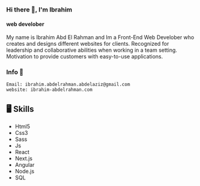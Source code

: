 ### Hi there 👋, I'm Ibrahim
####  web develober

My name is Ibrahim Abd El Rahman and Im a Front-End Web Develober who creates and designs different websites for clients. 
Recognized for leadership and collaborative abilities when working in a team setting. Motivation to provide customers with easy-to-use applications.

### Info 🌱
```bach
Email: ibrahim.abdelrahman.abdelaziz@gmail.com
website: ibrahim-abdelrahman.com
```

  ## 🖥️ Skills 
   - Html5 
   - Css3
   - Sass
   - Js
   - React
   - Next.js
   - Angular
   - Node.js
   - SQL
 






<!--
**yotr/yotr** is a ✨ _special_ ✨ repository because its `README.md` (this file) appears on your GitHub profile.

Here are some ideas to get you started:

- 🔭 I’m currently working on ...
- 🌱 I’m currently learning ...
- 👯 I’m looking to collaborate on ...
- 🤔 I’m looking for help with ...
- 💬 Ask me about ...
- 📫 How to reach me: ...
- 😄 Pronouns: ...
- ⚡ Fun fact: ...
-->
